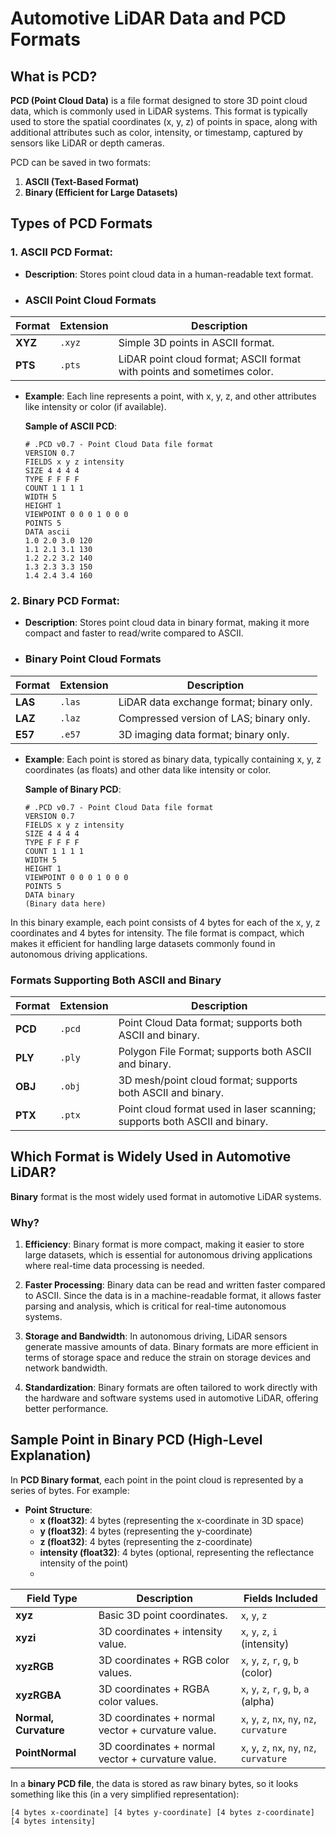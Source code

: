 # Automotive LiDAR Data and PCD Formats

## What is PCD?

**PCD (Point Cloud Data)** is a file format designed to store 3D point cloud data, which is commonly used in LiDAR systems. This format is typically used to store the spatial coordinates (x, y, z) of points in space, along with additional attributes such as color, intensity, or timestamp, captured by sensors like LiDAR or depth cameras.

PCD can be saved in two formats:

1. **ASCII (Text-Based Format)**
2. **Binary (Efficient for Large Datasets)**

## Types of PCD Formats

### 1. **ASCII PCD Format**:
- **Description**: Stores point cloud data in a human-readable text format.

- ### ASCII Point Cloud Formats

| **Format**    | **Extension** | **Description**                                                         |
|---------------|---------------|-------------------------------------------------------------------------|
| **XYZ**       | `.xyz`        | Simple 3D points in ASCII format.                                       |
| **PTS**       | `.pts`        | LiDAR point cloud format; ASCII format with points and sometimes color. |

- **Example**: Each line represents a point, with x, y, z, and other attributes like intensity or color (if available).

    **Sample of ASCII PCD**:
    ```plaintext
    # .PCD v0.7 - Point Cloud Data file format
    VERSION 0.7
    FIELDS x y z intensity
    SIZE 4 4 4 4
    TYPE F F F F
    COUNT 1 1 1 1
    WIDTH 5
    HEIGHT 1
    VIEWPOINT 0 0 0 1 0 0 0
    POINTS 5
    DATA ascii
    1.0 2.0 3.0 120
    1.1 2.1 3.1 130
    1.2 2.2 3.2 140
    1.3 2.3 3.3 150
    1.4 2.4 3.4 160
    ```

### 2. **Binary PCD Format**:
- **Description**: Stores point cloud data in binary format, making it more compact and faster to read/write compared to ASCII.

- ### Binary Point Cloud Formats

| **Format**    | **Extension** | **Description**                                                         |
|---------------|---------------|-------------------------------------------------------------------------|
| **LAS**       | `.las`        | LiDAR data exchange format; binary only.                                |
| **LAZ**       | `.laz`        | Compressed version of LAS; binary only.                                 |
| **E57**       | `.e57`        | 3D imaging data format; binary only.  

- **Example**: Each point is stored as binary data, typically containing x, y, z coordinates (as floats) and other data like intensity or color.

    **Sample of Binary PCD**:
    ```plaintext
    # .PCD v0.7 - Point Cloud Data file format
    VERSION 0.7
    FIELDS x y z intensity
    SIZE 4 4 4 4
    TYPE F F F F
    COUNT 1 1 1 1
    WIDTH 5
    HEIGHT 1
    VIEWPOINT 0 0 0 1 0 0 0
    POINTS 5
    DATA binary
    (Binary data here)
    ```

In this binary example, each point consists of 4 bytes for each of the x, y, z coordinates and 4 bytes for intensity. The file format is compact, which makes it efficient for handling large datasets commonly found in autonomous driving applications.

### Formats Supporting Both ASCII and Binary

| **Format**    | **Extension** | **Description**                                                         |
|---------------|---------------|-------------------------------------------------------------------------|
| **PCD**       | `.pcd`        | Point Cloud Data format; supports both ASCII and binary.               |
| **PLY**       | `.ply`        | Polygon File Format; supports both ASCII and binary.                   |
| **OBJ**       | `.obj`        | 3D mesh/point cloud format; supports both ASCII and binary.            |
| **PTX**       | `.ptx`        | Point cloud format used in laser scanning; supports both ASCII and binary. |

## Which Format is Widely Used in Automotive LiDAR?

**Binary** format is the most widely used format in automotive LiDAR systems. 

### Why?

1. **Efficiency**: Binary format is more compact, making it easier to store large datasets, which is essential for autonomous driving applications where real-time data processing is needed.
   
2. **Faster Processing**: Binary data can be read and written faster compared to ASCII. Since the data is in a machine-readable format, it allows faster parsing and analysis, which is critical for real-time autonomous systems.
   
3. **Storage and Bandwidth**: In autonomous driving, LiDAR sensors generate massive amounts of data. Binary formats are more efficient in terms of storage space and reduce the strain on storage devices and network bandwidth.

4. **Standardization**: Binary formats are often tailored to work directly with the hardware and software systems used in automotive LiDAR, offering better performance.

## Sample Point in Binary PCD (High-Level Explanation)

In **PCD Binary format**, each point in the point cloud is represented by a series of bytes. For example:

- **Point Structure**:
  - **x (float32)**: 4 bytes (representing the x-coordinate in 3D space)
  - **y (float32)**: 4 bytes (representing the y-coordinate)
  - **z (float32)**: 4 bytes (representing the z-coordinate)
  - **intensity (float32)**: 4 bytes (optional, representing the reflectance intensity of the point)
  - 
 
| **Field Type**      | **Description**                                           | **Fields Included**                           |
|---------------------|-----------------------------------------------------------|----------------------------------------------|
| **xyz**             | Basic 3D point coordinates.                               | `x`, `y`, `z`                                |
| **xyzi**            | 3D coordinates + intensity value.                         | `x`, `y`, `z`, `i` (intensity)               |
| **xyzRGB**          | 3D coordinates + RGB color values.                        | `x`, `y`, `z`, `r`, `g`, `b` (color)         |
| **xyzRGBA**         | 3D coordinates + RGBA color values.                       | `x`, `y`, `z`, `r`, `g`, `b`, `a` (alpha)    |
| **Normal, Curvature**| 3D coordinates + normal vector + curvature value.         | `x`, `y`, `z`, `nx`, `ny`, `nz`, `curvature` |
| **PointNormal**     | 3D coordinates + normal vector + curvature value.         | `x`, `y`, `z`, `nx`, `ny`, `nz`, `curvature` |



In a **binary PCD file**, the data is stored as raw binary bytes, so it looks something like this (in a very simplified representation):

```plaintext
[4 bytes x-coordinate] [4 bytes y-coordinate] [4 bytes z-coordinate] [4 bytes intensity]



